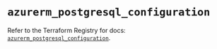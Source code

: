 # `azurerm_postgresql_configuration`

Refer to the Terraform Registry for docs: [`azurerm_postgresql_configuration`](https://registry.terraform.io/providers/hashicorp/azurerm/3.102.0/docs/resources/postgresql_configuration).
